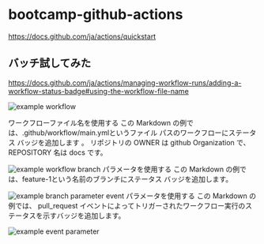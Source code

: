 # bootcamp-github-actions
https://docs.github.com/ja/actions/quickstart

## バッチ試してみた
https://docs.github.com/ja/actions/managing-workflow-runs/adding-a-workflow-status-badge#using-the-workflow-file-name

![example workflow](https://github.com/github/docs/actions/workflows/main.yml/badge.svg)

ワークフローファイル名を使用する
この Markdown の例では、.github/workflow/main.ymlというファイル パスのワークフローにステータス バッジを追加します 。 リポジトリの OWNER は github Organization で、REPOSITORY 名は docs です。

![example workflow](https://github.com/github/docs/actions/workflows/main.yml/badge.svg)
branch パラメータを使用する
この Markdown の例では、feature-1という名前のブランチにステータス バッジを追加します。

![example branch parameter](https://github.com/github/docs/actions/workflows/main.yml/badge.svg?branch=feature-1)
event パラメータを使用する
この Markdown の例では、 pull_request イベントによってトリガーされたワークフロー実行のステータスを示すバッジを追加します。

![example event parameter](https://github.com/github/docs/actions/workflows/main.yml/badge.svg?event=pull_request)